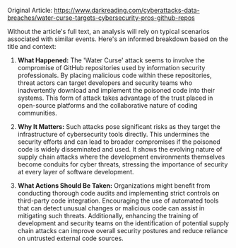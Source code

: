 Original Article: https://www.darkreading.com/cyberattacks-data-breaches/water-curse-targets-cybersecurity-pros-github-repos

Without the article's full text, an analysis will rely on typical scenarios associated with similar events. Here's an informed breakdown based on the title and context:

1) **What Happened:** The 'Water Curse' attack seems to involve the compromise of GitHub repositories used by information security professionals. By placing malicious code within these repositories, threat actors can target developers and security teams who inadvertently download and implement the poisoned code into their systems. This form of attack takes advantage of the trust placed in open-source platforms and the collaborative nature of coding communities.

2) **Why It Matters:** Such attacks pose significant risks as they target the infrastructure of cybersecurity tools directly. This undermines the security efforts and can lead to broader compromises if the poisoned code is widely disseminated and used. It shows the evolving nature of supply chain attacks where the development environments themselves become conduits for cyber threats, stressing the importance of security at every layer of software development.

3) **What Actions Should Be Taken:** Organizations might benefit from conducting thorough code audits and implementing strict controls on third-party code integration. Encouraging the use of automated tools that can detect unusual changes or malicious code can assist in mitigating such threats. Additionally, enhancing the training of development and security teams on the identification of potential supply chain attacks can improve overall security postures and reduce reliance on untrusted external code sources.